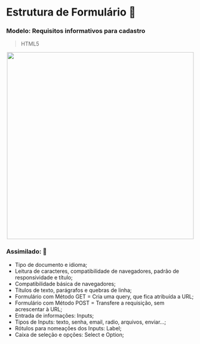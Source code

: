 # Estrutura de Formulário  :page_facing_up:

### Modelo: Requisitos informativos para cadastro

> HTML5

<div align="center"> 
  <img src="https://github.com/targino-dev/html-css-fundamentos/assets/107009616/0f075063-be37-4798-a588-2dbac7817c25" width="500px">
</div>

### Assimilado:  🧠
- Tipo de documento e idioma;
- Leitura de caracteres, compatibilidade de navegadores, padrão de responsividade e título;
- Compatibilidade básica de navegadores;
- Títulos de texto, parágrafos e quebras de linha;
- Formulário com Método GET = Cria uma query, que fica atribuída a URL;
- Formulário com Método POST = Transfere a requisição, sem acrescentar à URL;
- Entrada de informações: Inputs;
- Tipos de Inputs: texto, senha, email, radio, arquivos, enviar...;
- Rótulos para nomeações dos Inputs: Label;
- Caixa de seleção e opções: Select e Option;
